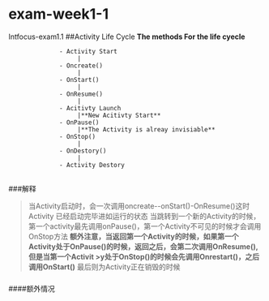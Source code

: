 # exam-week1-1
Intfocus-exam1.1
##Activity Life Cycle
**The methods For the life cyecle**

                  - Activity Start
                       |
                  - Oncreate()
                       |
                  - OnStart()
                       |
                  - OnResume()
                       |
                  - Acitivty Launch
                       |**New Acitivty Start**
                  - OnPause()
                       |**The Activity is alreay invisiable**
                  - OnStop()
                       |
                  - OnDestory()
                       |
                  - Activity Destory
                  
##
###解释
   >当Activity启动时，会一次调用oncreate--onStart()-OnResume()这时Activity 已经启动完毕进如运行的状态
   >当跳转到一个新的Activity的时候，第一个activity最先调用onPause()，第一个Activity不可见的时候才会调用OnStop方法
   >**额外注意，当返回第一个Activity的时候，如果第一个Activity处于OnPause()的时候，返回之后，会第二次调用OnResume(),但是当第一个Activit >y处于OnStop()的时候会先调用Onrestart()，之后调用OnStart()**
   >最后则为Activity正在销毁的时候
###
####额外情况
####
